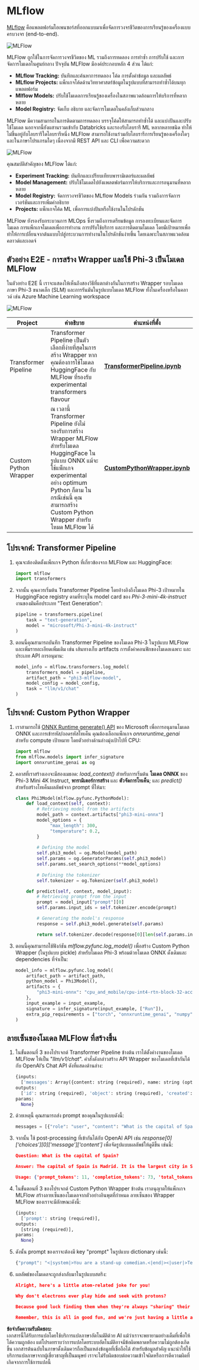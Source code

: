 # MLflow

[MLflow](https://mlflow.org/) คือแพลตฟอร์มโอเพนซอร์สที่ออกแบบมาเพื่อจัดการวงจรชีวิตของการเรียนรู้ของเครื่องแบบครบวงจร (end-to-end).

![MLFlow](../../../../../../translated_images/MlFlowmlops.e5d74ef39e988d267f5da3174105d728e556b25cee7d686689174acb1f07a11a.th.png)

MLFlow ถูกใช้ในการจัดการวงจรชีวิตของ ML รวมถึงการทดลอง การทำซ้ำ การปรับใช้ และการจัดการโมเดลในศูนย์กลาง ปัจจุบัน MLFlow มีองค์ประกอบหลัก 4 ส่วน ได้แก่:

- **MLflow Tracking:** บันทึกและค้นหาการทดลอง โค้ด การตั้งค่าข้อมูล และผลลัพธ์
- **MLflow Projects:** แพ็กเกจโค้ดด้านวิทยาศาสตร์ข้อมูลในรูปแบบที่สามารถทำซ้ำได้บนทุกแพลตฟอร์ม
- **Mlflow Models:** ปรับใช้โมเดลการเรียนรู้ของเครื่องในสภาพแวดล้อมการให้บริการที่หลากหลาย
- **Model Registry:** จัดเก็บ อธิบาย และจัดการโมเดลในคลังเก็บส่วนกลาง

MLFlow มีความสามารถในการติดตามการทดลอง บรรจุโค้ดให้สามารถทำซ้ำได้ และแบ่งปันและปรับใช้โมเดล นอกจากนี้ยังผสานรวมเข้ากับ Databricks และรองรับไลบรารี ML หลากหลายชนิด ทำให้ไม่ขึ้นอยู่กับไลบรารีใดไลบรารีหนึ่ง MLFlow สามารถใช้งานร่วมกับไลบรารีการเรียนรู้ของเครื่องใดๆ และในภาษาโปรแกรมใดๆ เนื่องจากมี REST API และ CLI เพื่อความสะดวก

![MLFlow](../../../../../../translated_images/MLflow2.74e3f1a430b83b5379854d81f4d2d125b6e5a0f35f46b57625761d1f0597bc53.th.png)

คุณสมบัติสำคัญของ MLFlow ได้แก่:

- **Experiment Tracking:** บันทึกและเปรียบเทียบพารามิเตอร์และผลลัพธ์
- **Model Management:** ปรับใช้โมเดลไปยังแพลตฟอร์มการให้บริการและการอนุมานที่หลากหลาย
- **Model Registry:** จัดการวงจรชีวิตของ MLflow Models ร่วมกัน รวมถึงการจัดการเวอร์ชันและการเพิ่มคำอธิบาย
- **Projects:** แพ็กเกจโค้ด ML เพื่อการแบ่งปันหรือใช้งานในโปรดักชัน

MLFlow ยังรองรับกระบวนการ MLOps ซึ่งรวมถึงการเตรียมข้อมูล การลงทะเบียนและจัดการโมเดล การแพ็กเกจโมเดลเพื่อการทำงาน การปรับใช้บริการ และการติดตามโมเดล โดยมีเป้าหมายเพื่อทำให้การเปลี่ยนจากต้นแบบไปสู่กระบวนการทำงานในโปรดักชันง่ายขึ้น โดยเฉพาะในสภาพแวดล้อมคลาวด์และเอดจ์

## ตัวอย่าง E2E - การสร้าง Wrapper และใช้ Phi-3 เป็นโมเดล MLFlow

ในตัวอย่าง E2E นี้ เราจะแสดงให้เห็นถึงสองวิธีที่แตกต่างกันในการสร้าง Wrapper รอบโมเดลภาษา Phi-3 ขนาดเล็ก (SLM) และการรันมันในรูปแบบโมเดล MLFlow ทั้งในเครื่องหรือในคลาวด์ เช่น Azure Machine Learning workspace

![MLFlow](../../../../../../translated_images/MlFlow1.03b29de8b4a8f3706a3e7b229c94a81ece6e3ba983c78592ed332f3ef6efcfe0.th.png)

| Project | คำอธิบาย | ตำแหน่งที่ตั้ง |
| ------------ | ----------- | -------- |
| Transformer Pipeline | Transformer Pipeline เป็นตัวเลือกที่ง่ายที่สุดในการสร้าง Wrapper หากคุณต้องการใช้โมเดล HuggingFace กับ MLFlow ที่รองรับ experimental transformers flavour | [**TransformerPipeline.ipynb**](../../../../../../code/06.E2E/E2E_Phi-3-MLflow_TransformerPipeline.ipynb) |
| Custom Python Wrapper | ณ เวลานี้ Transformer Pipeline ยังไม่รองรับการสร้าง Wrapper MLFlow สำหรับโมเดล HuggingFace ในรูปแบบ ONNX แม้จะใช้แพ็กเกจ experimental อย่าง optimum Python ก็ตาม ในกรณีเช่นนี้ คุณสามารถสร้าง Custom Python Wrapper สำหรับโหมด MLFlow ได้ | [**CustomPythonWrapper.ipynb**](../../../../../../code/06.E2E/E2E_Phi-3-MLflow_CustomPythonWrapper.ipynb) |

## โปรเจกต์: Transformer Pipeline

1. คุณจะต้องติดตั้งแพ็กเกจ Python ที่เกี่ยวข้องจาก MLFlow และ HuggingFace:

    ``` Python
    import mlflow
    import transformers
    ```

2. จากนั้น คุณควรเริ่มต้น Transformer Pipeline โดยอ้างอิงถึงโมเดล Phi-3 เป้าหมายใน HuggingFace registry ตามที่ระบุใน model card ของ _Phi-3-mini-4k-instruct_ งานของมันคือประเภท "Text Generation":

    ``` Python
    pipeline = transformers.pipeline(
        task = "text-generation",
        model = "microsoft/Phi-3-mini-4k-instruct"
    )
    ```

3. ตอนนี้คุณสามารถบันทึก Transformer Pipeline ของโมเดล Phi-3 ในรูปแบบ MLFlow และเพิ่มรายละเอียดเพิ่มเติม เช่น เส้นทางเก็บ artifacts การตั้งค่าคอนฟิกของโมเดลเฉพาะ และประเภท API การอนุมาน:

    ``` Python
    model_info = mlflow.transformers.log_model(
        transformers_model = pipeline,
        artifact_path = "phi3-mlflow-model",
        model_config = model_config,
        task = "llm/v1/chat"
    )
    ```

## โปรเจกต์: Custom Python Wrapper

1. เราสามารถใช้ [ONNX Runtime generate() API](https://github.com/microsoft/onnxruntime-genai) ของ Microsoft เพื่อการอนุมานโมเดล ONNX และการเข้ารหัส/ถอดรหัสโทเค็น คุณต้องเลือกแพ็กเกจ _onnxruntime_genai_ สำหรับ compute เป้าหมาย โดยตัวอย่างด้านล่างมุ่งเป้าไปที่ CPU:

    ``` Python
    import mlflow
    from mlflow.models import infer_signature
    import onnxruntime_genai as og
    ```

1. คลาสที่เราสร้างเองจะมีสองเมธอด: _load_context()_ สำหรับการเริ่มต้น **โมเดล ONNX** ของ Phi-3 Mini 4K Instruct, **พารามิเตอร์การสร้าง** และ **ตัวจัดการโทเค็น**; และ _predict()_ สำหรับสร้างโทเค็นผลลัพธ์จาก prompt ที่ให้มา:

    ``` Python
    class Phi3Model(mlflow.pyfunc.PythonModel):
        def load_context(self, context):
            # Retrieving model from the artifacts
            model_path = context.artifacts["phi3-mini-onnx"]
            model_options = {
                 "max_length": 300,
                 "temperature": 0.2,         
            }
        
            # Defining the model
            self.phi3_model = og.Model(model_path)
            self.params = og.GeneratorParams(self.phi3_model)
            self.params.set_search_options(**model_options)
            
            # Defining the tokenizer
            self.tokenizer = og.Tokenizer(self.phi3_model)
    
        def predict(self, context, model_input):
            # Retrieving prompt from the input
            prompt = model_input["prompt"][0]
            self.params.input_ids = self.tokenizer.encode(prompt)
    
            # Generating the model's response
            response = self.phi3_model.generate(self.params)
    
            return self.tokenizer.decode(response[0][len(self.params.input_ids):])
    ```

1. ตอนนี้คุณสามารถใช้ฟังก์ชัน _mlflow.pyfunc.log_model()_ เพื่อสร้าง Custom Python Wrapper (ในรูปแบบ pickle) สำหรับโมเดล Phi-3 พร้อมด้วยโมเดล ONNX ดั้งเดิมและ dependencies ที่จำเป็น:

    ``` Python
    model_info = mlflow.pyfunc.log_model(
        artifact_path = artifact_path,
        python_model = Phi3Model(),
        artifacts = {
            "phi3-mini-onnx": "cpu_and_mobile/cpu-int4-rtn-block-32-acc-level-4",
        },
        input_example = input_example,
        signature = infer_signature(input_example, ["Run"]),
        extra_pip_requirements = ["torch", "onnxruntime_genai", "numpy"],
    )
    ```

## ลายเซ็นของโมเดล MLFlow ที่สร้างขึ้น

1. ในขั้นตอนที่ 3 ของโปรเจกต์ Transformer Pipeline ข้างต้น เราได้ตั้งค่างานของโมเดล MLFlow ให้เป็น "_llm/v1/chat_". คำสั่งดังกล่าวสร้าง API Wrapper ของโมเดลที่เข้ากันได้กับ OpenAI’s Chat API ดังที่แสดงด้านล่าง:

    ``` Python
    {inputs: 
      ['messages': Array({content: string (required), name: string (optional), role: string (required)}) (required), 'temperature': double (optional), 'max_tokens': long (optional), 'stop': Array(string) (optional), 'n': long (optional), 'stream': boolean (optional)],
    outputs: 
      ['id': string (required), 'object': string (required), 'created': long (required), 'model': string (required), 'choices': Array({finish_reason: string (required), index: long (required), message: {content: string (required), name: string (optional), role: string (required)} (required)}) (required), 'usage': {completion_tokens: long (required), prompt_tokens: long (required), total_tokens: long (required)} (required)],
    params: 
      None}
    ```

1. ด้วยเหตุนี้ คุณสามารถส่ง prompt ของคุณในรูปแบบดังนี้:

    ``` Python
    messages = [{"role": "user", "content": "What is the capital of Spain?"}]
    ```

1. จากนั้น ใช้ post-processing ที่เข้ากันได้กับ OpenAI API เช่น _response[0][‘choices’][0][‘message’][‘content’]_ เพื่อจัดรูปแบบผลลัพธ์ให้ดูดีขึ้น เช่นนี้:

    ``` JSON
    Question: What is the capital of Spain?
    
    Answer: The capital of Spain is Madrid. It is the largest city in Spain and serves as the political, economic, and cultural center of the country. Madrid is located in the center of the Iberian Peninsula and is known for its rich history, art, and architecture, including the Royal Palace, the Prado Museum, and the Plaza Mayor.
    
    Usage: {'prompt_tokens': 11, 'completion_tokens': 73, 'total_tokens': 84}
    ```

1. ในขั้นตอนที่ 3 ของโปรเจกต์ Custom Python Wrapper ข้างต้น เราอนุญาตให้แพ็กเกจ MLFlow สร้างลายเซ็นของโมเดลจากตัวอย่างอินพุตที่กำหนด ลายเซ็นของ Wrapper MLFlow ของเราจะมีลักษณะดังนี้:

    ``` Python
    {inputs: 
      ['prompt': string (required)],
    outputs: 
      [string (required)],
    params: 
      None}
    ```

1. ดังนั้น prompt ของเราจะต้องมี key "prompt" ในรูปแบบ dictionary เช่นนี้:

    ``` Python
    {"prompt": "<|system|>You are a stand-up comedian.<|end|><|user|>Tell me a joke about atom<|end|><|assistant|>",}
    ```

1. ผลลัพธ์ของโมเดลจะถูกส่งกลับมาในรูปแบบสตริง:

    ``` JSON
    Alright, here's a little atom-related joke for you!
    
    Why don't electrons ever play hide and seek with protons?
    
    Because good luck finding them when they're always "sharing" their electrons!
    
    Remember, this is all in good fun, and we're just having a little atomic-level humor!
    ```

**ข้อจำกัดความรับผิดชอบ**:  
เอกสารนี้ได้รับการแปลโดยใช้บริการแปลภาษาอัตโนมัติด้วย AI แม้ว่าเราจะพยายามอย่างเต็มที่เพื่อให้ได้ความถูกต้อง แต่โปรดทราบว่าการแปลโดยระบบอัตโนมัติอาจมีข้อผิดพลาดหรือความไม่ถูกต้องเกิดขึ้น เอกสารต้นฉบับในภาษาดั้งเดิมควรถือเป็นแหล่งข้อมูลที่เชื่อถือได้ สำหรับข้อมูลสำคัญ แนะนำให้ใช้บริการแปลภาษาจากผู้เชี่ยวชาญที่เป็นมนุษย์ เราจะไม่รับผิดชอบต่อความเข้าใจผิดหรือการตีความผิดที่เกิดจากการใช้การแปลนี้